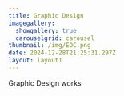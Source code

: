 ```yaml
---
title: Graphic Design
imagegallery:
  showgallery: true
  carouselgrid: carousel
thumbnail: /img/EOC.png
date: 2024-12-28T21:25:31.297Z
layout: layout1
---
```

G﻿raphic Design works